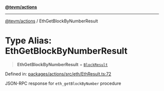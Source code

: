 [**@tevm/actions**](../README.md)

***

[@tevm/actions](../globals.md) / EthGetBlockByNumberResult

# Type Alias: EthGetBlockByNumberResult

> **EthGetBlockByNumberResult** = [`BlockResult`](BlockResult.md)

Defined in: [packages/actions/src/eth/EthResult.ts:72](https://github.com/evmts/tevm-monorepo/blob/main/packages/actions/src/eth/EthResult.ts#L72)

JSON-RPC response for `eth_getBlockByNumber` procedure
